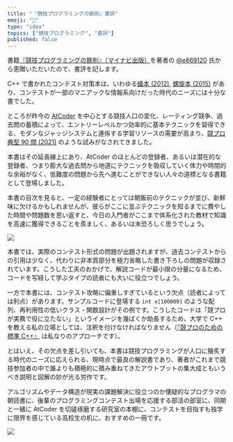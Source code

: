 ```yaml
---
title: "『競技プログラミングの鉄則』書評"
emoji: "📘"
type: "idea"
topics: ["競技プログラミング", "書評"]
published: false
---
```


書籍[『競技プログラミングの鉄則』（マイナビ出版）](https://book.mynavi.jp/ec/products/detail/id=131288)を著者の [@e869120](https://twitter.com/e869120) 氏から恵贈いただいたので、書評を記します。

C++ で書かれたコンテスト対策本は、いわゆる[蟻本 (2012)](https://book.mynavi.jp/ec/products/detail/id=22672), [螺旋本 (2015)](https://book.mynavi.jp/ec/products/detail/id=35408) があり、コンテストが一部のマニアックな情報系向けだった時代のニーズには十分な書でした。

ところが昨今の [AtCoder](https://atcoder.jp/) を中心とする競技人口の変化、レーティング競争、過去問の蓄積によって、エントリーレベルかつ効率的に基本テクニックを習得できる、モダンなジャッジシステムと連係する学習リソースの需要が高まり、[競プロ典型 90 問 (2021)](https://atcoder.jp/contests/typical90) のような試みがなされてきました。

本書はその延長線上にあり、AtCoder のほとんどの登録者、あるいは潜在的な登録者、つまり膨大な過去問から地道にテクニックを吸収していく体力や時間的な余裕がなく、低難度の問題から先へ進むことができない人々の道標となる書籍として登場しました。

本書の目次を見ると、一定の経験者にとっては朝飯前のテクニックが並び、新鮮味に欠けるかもしれませんが、彼らがここに並ぶテクニックを知るまでに費やした時間や問題数を思い返すと、今日の入門者がここまで体系化された教材で知識を高速に獲得できることを羨ましく、あるいは末恐ろしく思うでしょう。

![](https://storage.googleapis.com/zenn-user-upload/27981f73f2ec-20221106.png)

本書では、実際のコンテスト形式の問題が出題されますが、過去コンテストからの引用は少なく、代わりに非本質部分を極力省略した書き下ろしの問題が収録されています。こうした工夫のおかげで、解説コードが最小限の分量になるため、コードを写経して学ぶタイプの読者にも大いに役立つでしょう。

一方で本書には、コンテスト攻略に偏重しすぎているという欠点（読者によっては利点）があります。サンプルコードに登場する `int x[100009]` のような配列、再利用性の低いクラス・関数設計がその例です。こうしたコードは「競プロが実務で役に立たない」というイメージを幾ばくか助長するため、大学で C++ を教える私の立場としては、注釈を付けなければなりません（[『競プロのための標準 C++』](https://zenn.dev/reputeless/books/standard-cpp-for-competitive-programming) は私なりのアプローチです）。

とはいえ、その欠点を差し引いても、本書は競技プログラミングが人口に膾炙する時代のニーズに応えられる、現時点で最良の解説書であり、著者がこれまで競技参加者の中で誰よりも積極的に積み重ねてきたアウトプットの集大成ともいうべき説明と図解の妙が光る労作です。

アルゴリズムやデータ構造が現実の課題解決に役立つのか懐疑的なプログラマの朝読書に、後輩のプログラミングコンテスト出場を応援する部活の部室に、同期と一緒に AtCoder を切磋琢磨する研究室の本棚に、コンテストを目指すも独学に限界を感じている高校生の机に、おすすめの一冊です。

![](https://storage.googleapis.com/zenn-user-upload/8c8860a6e97c-20221106.jpg)
